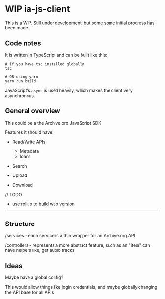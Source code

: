 # WIP ia-js-client

This is a WIP. Still under development, but some some initial progress has been made.


## Code notes

It is written in TypeScript and can be built like this:

```
# If you have tsc installed globally
tsc

# OR using yarn
yarn run build
```

JavaScript's `async` is used heavily, which makes the client very asynchronous.


## General overview

This could be a the Archive.org JavaScript SDK

Features it should have:

- Read/Write APIs
    - Metadata
    - loans

- Search

- Upload
- Download


// TODO

- use rollup to build web version


----


## Structure

/services - each service is a thin wrapper for an Archive.org API

/controllers - represents a more abstract feature, such as an "Item" can have helpers like, get audio tracks


## Ideas

Maybe have a global config?

This would allow things like login credentials, and maybe globally changing the API base for all APIs